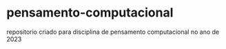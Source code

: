# pensamento-computacional
repositorio criado para disciplina de pensamento computacional no ano de 2023
